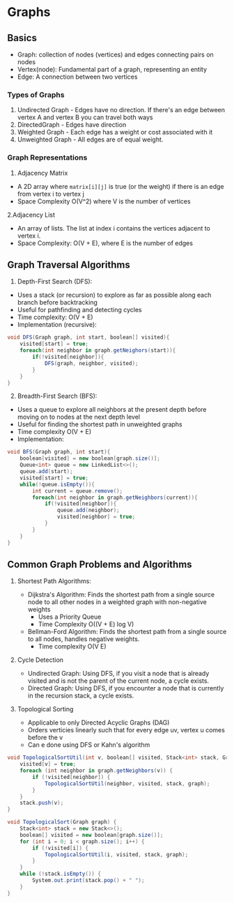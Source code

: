 # Graphs

## Basics

* Graph: collection of nodes (vertices) and edges connecting pairs on nodes
* Vertex(node): Fundamental part of a graph, representing an entity
* Edge: A connection between two vertices

### Types of Graphs

1. Undirected Graph - Edges have no direction. If there's an edge between vertex A and vertex B you can travel both ways
2. DirectedGraph - Edges have direction
3. Weighted Graph - Each edge has a weight or cost associated with it
4. Unweighted Graph - All edges are of equal weight.

### Graph Representations

1. Adjacency Matrix

* A 2D array where `matrix[i][j]` is true (or the weight) if there is an edge from vertex i to vertex j
* Space Complexity O(V^2) where V is the number of vertices

2.Adjacency List

* An array of lists. The list at index i contains the vertices adjacent to vertex i.
* Space Complexity: O(V + E), where E is the number of edges

## Graph Traversal Algorithms

1. Depth-First Search (DFS):

* Uses a stack (or recursion) to explore as far as possible along each branch before backtracking
* Useful for pathfinding and detecting cycles
* Time complexity: O(V + E)
* Implementation (recursive):

```cs
void DFS(Graph graph, int start, boolean[] visited){
    visited[start] = true;
    foreach(int neighbor in graph.getNeighors(start)){
        if(!visited[neighbor]){
            DFS(graph, neighbor, visited);
        }
    }
}
```

2. Breadth-First Search (BFS):

* Uses a queue to explore all neighbors at the present depth before moving on to nodes at the next depth level
* Useful for finding the shortest path in unweighted graphs
* Time complexity O(V + E)
* Implementation:

```cs
void BFS(Graph graph, int start){
    boolean[visited] = new boolean[graph.size()];
    Queue<int> queue = new LinkedList<>();
    queue.add(start);
    visited[start] = true;
    while(!queue.isEmpty()){
        int current = queue.remove();
        foreach(int neighbor in graph.getNeighbors(current)){
            if(!visited[neighbor]){
                queue.add(neighbor);
                visited[neighbor] = true;
            }
        }
    }
}

```

## Common Graph Problems and Algorithms

1. Shortest Path Algorithms:
    * Dijkstra's Algorithm: Finds the shortest path from a single source node to all other nodes in a weighted graph with non-negative weights
        * Uses a Priority Queue
        * Time Complexity O((V + E) log V)
    * Bellman-Ford Algorithm: Finds the shortest path from a single source to all nodes, handles negative weights.
        * Time complexity O(V E)

2. Cycle Detection
    * Undirected Graph: Using DFS, if you visit a node that is already visited and is not the parent of the current node, a cycle exists.
    * Directed Graph: Using DFS, if you encounter a node that is currently in the recursion stack, a cycle exists.

3. Topological Sorting
    * Applicable to only Directed Acyclic Graphs (DAG)
    * Orders verticies linearly such that for every edge uv, vertex u comes before the v
    * Can e done using DFS or Kahn's algorithm

```csharp
void TopologicalSortUtil(int v, boolean[] visited, Stack<int> stack, Graph graph) {
    visited[v] = true;
    foreach (int neighbor in graph.getNeighbors(v)) {
        if (!visited[neighbor]) {
            TopologicalSortUtil(neighbor, visited, stack, graph);
        }
    }
    stack.push(v);
}

void TopologicalSort(Graph graph) {
    Stack<int> stack = new Stack<>();
    boolean[] visited = new boolean[graph.size()];
    for (int i = 0; i < graph.size(); i++) {
        if (!visited[i]) {
            TopologicalSortUtil(i, visited, stack, graph);
        }
    }
    while (!stack.isEmpty()) {
        System.out.print(stack.pop() + " ");
    }
}

```